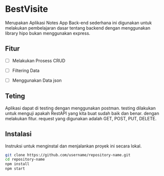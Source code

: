# BestVisite

Merupakan Aplikasi Notes App Back-end sederhana ini digunakan untuk melakukan pembelajaran dasar tentang backend dengan
menggunakan library hipo bukan menggunakan express.

## Fitur

- [ ] Melakukan Prosess CRUD
- [ ] Filtering Data
- [ ] Menggunakan Data json


## Teting
Aplikasi dapat di testing dengan menggunakan postman. testing dilakukan untuk menguji apakah RestAPI yang kita buat sudah baik dan benar.
dengan melakukan fitur. request yang digunakan adalah GET, POST, PUT, DELETE.

## Instalasi

Instruksi untuk menginstal dan menjalankan proyek ini secara lokal.

```bash
git clone https://github.com/username/repository-name.git
cd repository-name
npm install
npm start

